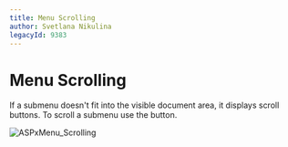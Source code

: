 ```yaml
---
title: Menu Scrolling
author: Svetlana Nikulina
legacyId: 9383
---
```

# Menu Scrolling
If a submenu doesn't fit into the visible document area, it displays scroll buttons. To scroll a submenu use the button.

![ASPxMenu_Scrolling](../../../images/img13300.png)
